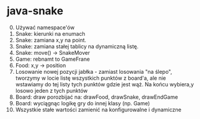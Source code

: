 # java-snake

0. Używać namespace'ów
1. Snake: kierunki na enumach
2. Snake: zamiana x,y na point. 
3. Snake: zamiana stałej tablicy na dynamiczną listę. 
4. Snake: move() -> SnakeMover
5. Game: rebnamt to GameFrane
6. Food: x,y -> position
7. Losowanie nowej pozycji jabłka - zamiast losowania "na ślepo", tworzymy w locie listę wszystkich punktów z board'a, ale nie wstawiamy do tej listy tych punktów gdzie jest wąż. Na końcu wybiera,y losowo jeden z tych punktów
8. Board: draw porozbijać na: drawFood, drawSnake, drawEndGame
9. Board: wyciągnąc logikę gry do innej klasy (np. Game)
10. Wszystkie stałe wartości zamienić na konfigurowalne i dynamiczne
